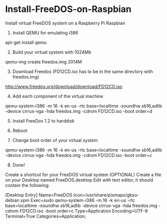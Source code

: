 # Install-FreeDOS-on-Raspbian
Install virtual FreeDOS system on a Raspberry Pi Raspbian

1. Install QEMU for emulating i386

apt-get install qemu

2. Build your virtual system with 1024Mb

qemu-img create freedos.img 2014M

3. Download Freedos (FD12CD.iso has to be in the same directory with freedos.img)

http://www.freedos.org/download/download/FD12CD.iso

4. Add each component of the virtual machine

qemu-system-i386 -m 16 -k en-us -rtc base=localtime -soundhw sb16,adlib -device cirrus-vga -hda freedos.img -cdrom FD12CD.iso -boot order=d

5. Install FreeDos 1.2 to harddisk

6. Reboot

7. Change boot order of your virtual system

qemu-system-i386 -m 16 -k en-us -rtc base=localtime -soundhw sb16,adlib -device cirrus-vga -hda freedos.img -cdrom FD12CD.iso -boot order=c​

8. Done!

Create a shortcut for your FreeDOS virtual system (OPTIONAL)
Create a file on your Desktop named FreeDOS.desktop
Edit with text editor, it should contain the following:

[Desktop Entry]
Name=FreeDOS
Icon=/usr/share/pixmaps/gksu-debian.xpm
Exec=sudo qemu-system-i386 -m 16 -k en-us -rtc base=localtime -soundhw sb16,adlib -device cirrus-vga -hda freedos.img -cdrom FD12CD.iso -boot order=c​
Type=Application
Encoding=UTF-8
Terminal=True
Categories=Application;
